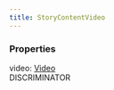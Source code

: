 ```yaml
---
title: StoryContentVideo
---
```


### Properties

<div class="flex flex-col gap-3"><div><div class="flex gap-2"><div class="font-mono p" id="p_video" data-anchor><span class="font-bold">video</span><span class="opacity-50">:</span> <a href="/types/video"  >Video</a></div><div class="flex items-center"><div class="bg-dbt px-1.5 rounded-md select-none text-fgt text-[10px]">DISCRIMINATOR</div></div></div></div></div>

